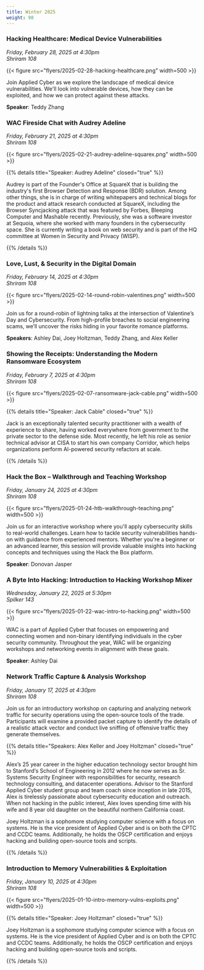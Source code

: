 ```yaml
---
title: Winter 2025
weight: 98
---
```


### Hacking Healthcare: Medical Device Vulnerabilities

*Friday, February 28, 2025 at 4:30pm* \
*Shriram 108*

{{< figure src="flyers/2025-02-28-hacking-healthcare.png" width=500 >}}

Join Applied Cyber as we explore the landscape of medical device vulnerabilities. We'll look into vulnerable devices, how they can be exploited, and how we can protect against these attacks.

**Speaker**: Teddy Zhang

### WAC Fireside Chat with Audrey Adeline

*Friday, February 21, 2025 at 4:30pm* \
*Shriram 108*

{{< figure src="flyers/2025-02-21-audrey-adeline-squarex.png" width=500 >}}

{{% details title="Speaker: Audrey Adeline" closed="true" %}}

Audrey is part of the Founder's Office at SquareX that is building the industry's first Browser Detection and Response (BDR) solution. Among other things, she is in charge of writing whitepapers and technical blogs for the product and attack research conducted at SquareX, including the Browser Syncjacking attack that was featured by Forbes, Bleeping Computer and Mashable recently. Previously, she was a software investor at Sequoia, where she worked with many founders in the cybersecurity space. She is currently writing a book on web security and is part of the HQ committee at Women in Security and Privacy (WISP).

{{% /details %}}

### Love, Lust, & Security in the Digital Domain

*Friday, February 14, 2025 at 4:30pm* \
*Shriram 108*

{{< figure src="flyers/2025-02-14-round-robin-valentines.png" width=500 >}}

Join us for a round-robin of lightning talks at the intersection of Valentine’s Day and Cybersecurity. From high-profile breaches to social engineering scams, we’ll uncover the risks hiding in your favorite romance platforms.

**Speakers**: Ashley Dai, Joey Holtzman, Teddy Zhang, and Alex Keller

### Showing the Receipts: Understanding the Modern Ransomware Ecosystem

*Friday, February 7, 2025 at 4:30pm* \
*Shriram 108*

{{< figure src="flyers/2025-02-07-ransomware-jack-cable.png" width=500 >}}

{{% details title="Speaker: Jack Cable" closed="true" %}}

Jack is an exceptionally talented security practitioner with a wealth of experience to share, having worked everywhere from government to the private sector to the defense side. Most recently, he left his role as senior technical advisor at CISA to start his own company Corridor, which helps organizations perform AI-powered security refactors at scale.

{{% /details %}}

### Hack the Box – Walkthrough and Teaching Workshop

*Friday, January 24, 2025 at 4:30pm* \
*Shriram 108*

{{< figure src="flyers/2025-01-24-htb-walkthrough-teaching.png" width=500 >}}

Join us for an interactive workshop where you'll apply cybersecurity skills to real-world challenges. Learn how to tackle security vulnerabilities hands-on with guidance from experienced mentors. Whether you're a beginner or an advanced learner, this session will provide valuable insights into hacking concepts and techniques using the Hack the Box platform.

**Speaker**: Donovan Jasper

### A Byte Into Hacking: Introduction to Hacking Workshop Mixer

*Wednesday, January 22, 2025 at 5:30pm* \
*Spilker 143*

{{< figure src="flyers/2025-01-22-wac-intro-to-hacking.png" width=500 >}}

WAC is a part of Applied Cyber that focuses on empowering and connecting women and non-binary identifying individuals in the cyber security community. Throughout the year, WAC will be organizing workshops and networking events in alignment with these goals.

**Speaker**: Ashley Dai

### Network Traffic Capture & Analysis Workshop

*Friday, January 17, 2025 at 4:30pm* \
*Shriram 108*

Join us for an introductory workshop on capturing and analyzing network traffic for security operations using the open-source tools of the trade. Participants will examine a provided packet capture to identify the details of a realistic attack vector and conduct live sniffing of offensive traffic they generate themselves.

{{% details title="Speakers: Alex Keller and Joey Holtzman" closed="true" %}}

Alex’s 25 year career in the higher education technology sector brought him to Stanford‘s School of Engineering in 2012 where he now serves as Sr. Systems Security Engineer with responsibilities for security, research technology consulting, and datacenter operations. Advisor to the Stanford Applied Cyber student group and team coach since inception in late 2015, Alex is tirelessly passionate about cybersecurity education and outreach. When not hacking in the public interest, Alex loves spending time with his wife and 8 year old daughter on the beautiful northern California coast.

Joey Holtzman is a sophomore studying computer science with a focus on systems. He is the vice president of Applied Cyber and is on both the CPTC and CCDC teams. Additionally, he holds the OSCP certification and enjoys hacking and building open-source tools and scripts.

{{% /details %}}

### Introduction to Memory Vulnerabilities & Exploitation

*Friday, January 10, 2025 at 4:30pm* \
*Shriram 108*

{{< figure src="flyers/2025-01-10-intro-memory-vulns-exploits.png" width=500 >}}

{{% details title="Speaker: Joey Holtzman" closed="true" %}}

Joey Holtzman is a sophomore studying computer science with a focus on systems. He is the vice president of Applied Cyber and is on both the CPTC and CCDC teams. Additionally, he holds the OSCP certification and enjoys hacking and building open-source tools and scripts.

{{% /details %}}
